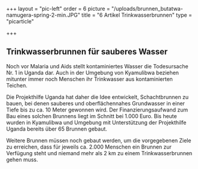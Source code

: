 +++
layout = "pic-left"
order = 6
picture = "/uploads/brunnen_butatwa-namugera-spring-2-min.JPG"
title = "6 Artikel Trinkwasserbrunnen"
type = "picarticle"

+++
## Trinkwasserbrunnen für sauberes Wasser

Noch vor Malaria und Aids stellt kontaminiertes Wasser die Todesursache Nr. 1 in Uganda dar. Auch in der Umgebung von Kyamulibwa beziehen mitunter immer noch Menschen ihr Trinkwasser aus kontaminierten Teichen. 

Die Projekthilfe Uganda hat daher die Idee entwickelt, Schachtbrunnen zu bauen, bei denen sauberes und oberflächennahes Grundwasser in einer Tiefe bis zu ca. 10 Meter gewonnen wird. Der Finanzierungsaufwand zum Bau eines solchen Brunnens liegt im Schnitt bei 1.000 Euro. Bis heute wurden in Kyamulibwa und Umgebung mit Unterstützung der Projekthilfe Uganda bereits über 65 Brunnen gebaut. 

Weitere Brunnen müssen noch gebaut werden, um die vorgegebenen Ziele zu erreichen, dass für jeweils ca. 2.000 Menschen ein Brunnen zur Verfügung steht und niemand mehr als 2 km zu einem Trinkwasserbrunnen gehen muss.
